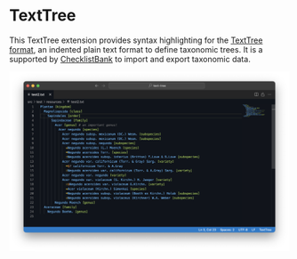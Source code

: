 # TextTree

This TextTree extension provides syntax highlighting for the [TextTree format](http://github.com/gbif/text-tree),
an indented plain text format to define taxonomic trees.
It is a supported by [ChecklistBank](https://www.checklistbank.org) to import and export taxonomic data.


![](https://github.com/gbif/text-tree/raw/master/vscode/screenshot.png)
